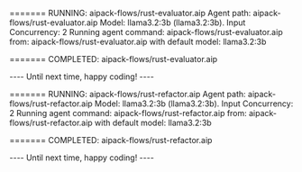 
======= RUNNING: aipack-flows/rust-evaluator.aip
     Agent path: aipack-flows/rust-evaluator.aip
Model: llama3.2:3b (llama3.2:3b). Input Concurrency: 2
Running agent command: aipack-flows/rust-evaluator.aip
                 from: aipack-flows/rust-evaluator.aip
   with default model: llama3.2:3b

======= COMPLETED: aipack-flows/rust-evaluator.aip

---- Until next time, happy coding! ----

======= RUNNING: aipack-flows/rust-refactor.aip
     Agent path: aipack-flows/rust-refactor.aip
Model: llama3.2:3b (llama3.2:3b). Input Concurrency: 2
Running agent command: aipack-flows/rust-refactor.aip
                 from: aipack-flows/rust-refactor.aip
   with default model: llama3.2:3b

======= COMPLETED: aipack-flows/rust-refactor.aip

---- Until next time, happy coding! ----
